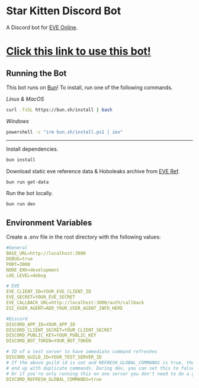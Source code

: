 # Star Kitten Discord Bot

A Discord bot for [EVE Online](https://www.eveonline.com/).

# [Click this link to use this bot!](https://discord.com/oauth2/authorize?client_id=1288711114388930601)

## Running the Bot

This bot runs on [Bun](https://bun.sh/)! To install, run one of the following commands.

_Linux & MacOS_

```bash
curl -fsSL https://bun.sh/install | bash
```

_Windows_

```bash
powershell -c "irm bun.sh/install.ps1 | iex"
```

---

Install dependencies.

```bash
bun install
```

Download static eve reference data & Hoboleaks archive from [EVE Ref](https://everef.net/).

```bash
bun run get-data
```

Run the bot locally.

```bash
bun run dev
```

## Environment Variables

Create a .env file in the root directory with the following values:

```yaml
#General
BASE_URL=http://localhost:3000
DEBUG=true
PORT=3000
NODE_ENV=development
LOG_LEVEL=debug

# EVE
EVE_CLIENT_ID=YOUR_EVE_CLIENT_ID
EVE_SECRET=YOUR_EVE_SECRET
EVE_CALLBACK_URL=http://localhost:3000/auth/callback
ESI_USER_AGENT=ADD_YOUR_USER_AGENT_INFO_HERE

#Discord
DISCORD_APP_ID=YOUR_APP_ID
DISCORD_CLIENT_SECRET=YOUR_CLIENT_SECRET
DISCORD_PUBLIC_KEY=YOUR_PUBLIC_KEY
DISCORD_BOT_TOKEN=YOUR_BOT_TOKEN

# ID of a test server to have immediate command refreshes
DISCORD_GUILD_ID=YOUR_TEST_SERVER_ID
# If the above guild id is set and REFRESH_GLOBAL_COMMANDS is true, then that server will
# end up with duplicate commands. During dev, you can set this to false to prevent that.
# Or if you're only running this on one server you don't need to do a global refresh.
DISCORD_REFRESH_GLOBAL_COMMANDS=true

```
